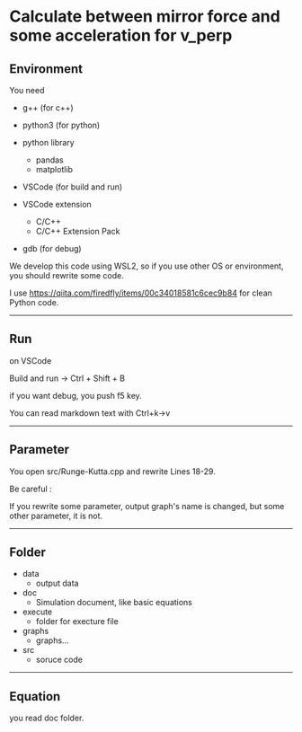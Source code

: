 # Calculate between mirror force and some acceleration for v_perp

## Environment
You need 

- g++ (for c++)

- python3 (for python)

- python library
    - pandas
    - matplotlib

- VSCode (for build and run)

- VSCode extension
    - C/C++
    - C/C++ Extension Pack

- gdb (for debug)

We develop this code using WSL2, so if you use other OS or environment, you should rewrite some code.

I use https://qiita.com/firedfly/items/00c34018581c6cec9b84 for clean Python code.

---

## Run

on VSCode

Build and run → Ctrl + Shift + B

if you want debug, you push f5 key.

You can read markdown text with Ctrl+k→v

---

## Parameter

You open src/Runge-Kutta.cpp and rewrite Lines 18-29.

Be careful : 

If you rewrite some parameter, output graph's name is changed, but some other parameter, it is not.

---

## Folder
- data 
    - output data
- doc 
    - Simulation document, like basic equations
- execute
    - folder for execture file
- graphs
    - graphs...
- src
    - soruce code
---

## Equation
you read doc folder.